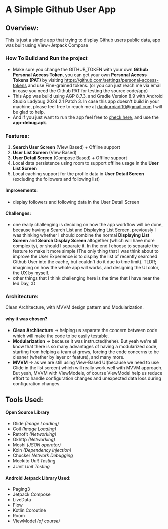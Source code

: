 # A Simple Github User App

## Overview:
This is just a simple app that trying to display Github users public data,  app was built using View+Jetpack Compose

### How To Build and Run the project
- Make sure you change the GITHUB_TOKEN with your own **Github Personal Access Token**, you can get your own **Personal Access Tokens (PAT)** by visiting https://github.com/settings/personal-access-tokens and use Fine-grained tokens. (or you can just reach me via email in case you need the Github PAT for testing the source code/app)
- This App was build using AGP 8.7.3, and Gradle Version 8.9 with Android Studio Ladybug 2024.2.1 Patch 3.
  In case this app doesn't build in your machine, please feel free to reach me at dankurniadi10@gmail.com I will be glad to help.
- And if you just want to run the app feel free to [check here](https://drive.google.com/drive/u/0/folders/1AnIuf70OgH-UOdqmEVw1-LqMVnl5Fuep), and use the **app-debug.apk**. 


### Features: 
1. **Search User Screen** (View Based) + Offline support 
2. **User List Screen** (View Based)
3. **User Detail Screen** (Compose Based) + Offline support
4. Local data persistence using room to support offline usage in the **User List Screen**
5. Local caching support for the profile data in **User Detail Screen** (excluding the followers and following list)
#### Improvements: 
- display followers and following data in the User Detail Screen
#### Challenges: 
- one really challenging is deciding on how the app workflow will be done, because having a Search List and Displaying List Screen, previously I was thinking whether I should combine the normal **Displaying List Screen** and **Search Display Screen** altogether (which will have more complexity), or should I separate it. In the end I choose to separate the feature to make it more simple (The only thing that I was think about to improve the User Experience is to display the list of recently searched Github User into the cache, but couldn't do it due to time limit). TLDR; imagining on how the whole app will works, and designing the UI color, the UX by myself.
- other things that I think challenging here is the time that I have near the Ied Day, :D 

### Architecture:
Clean Architecture, with MVVM design pattern and Modularization.
#### why it was chosen?
- **Clean Architecture** -> helping us separate the concern between code which will make the code to be easily testable.
- **Modularization** -> because it was instructed(hehe). But yeah we're all know that there is so many advantages of having a modularized code, starting from helping a team at grows, forcing the code concerns to be cleaner (whether by layer or feature), and many more.
- **MVVM** -> as we are still using View-Based UI(because we need to use Glide in the list screen) which will really work well with MVVM approach. But yeah, MVVM with ViewModels, of course ViewModel help us reduce effort to handle configuration changes and unexpected data loss during configuration changes.

## Tools Used:
#### Open Source Library
- Glide *(Image Loading)*
- Coil *(Image Loading)*
- Retrofit  *(Networking)*
- Okhttp *(Networking)*
- Moshi *(JSON operator)*
- Koin _(Dependency Injection)_
- Chucker _Network Debugging_
- Mockito _Unit Testing_
- JUnit _Unit Testing_
#### Android Jetpack Library Used: 
- Paging3
- Jetpack Compose
- LiveData
- Flow
- Kotlin Coroutine
- Room
- ViewModel _(of course)_


